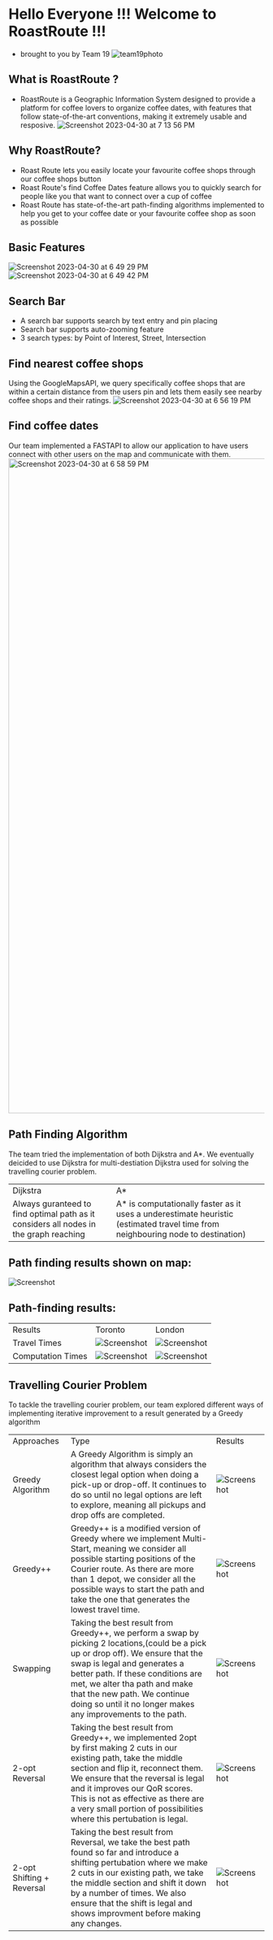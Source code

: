 # Hello Everyone !!! Welcome to RoastRoute !!! 
- brought to you by Team 19
![team19photo](https://user-images.githubusercontent.com/93873940/235373311-a15d9c1d-dbf8-4aaf-a7ac-b872006ef460.jpg)

## What is RoastRoute ? 
- RoastRoute is a Geographic Information System designed to provide a platform for coffee lovers to organize coffee dates, with features that follow state-of-the-art conventions, making it extremely usable and resposive.
![Screenshot 2023-04-30 at 7 13 56 PM](https://user-images.githubusercontent.com/93873940/235380410-9c7cddc7-0a3e-413f-99a2-2cba3bd2c1e8.png)



## Why RoastRoute?
- Roast Route lets you easily locate your favourite coffee shops through our coffee shops button
- Roast Route's find Coffee Dates feature allows you to quickly search for people like you that want to connect over a cup of coffee
- Roast Route has state-of-the-art path-finding algorithms implemented to help you get to your coffee date or your favourite coffee shop as soon as possible

## Basic Features
![Screenshot 2023-04-30 at 6 49 29 PM](https://user-images.githubusercontent.com/93873940/235379551-c2324437-7108-4c56-9260-173d60c3c44e.png)
![Screenshot 2023-04-30 at 6 49 42 PM](https://user-images.githubusercontent.com/93873940/235379555-aab1e1c7-43f0-48c4-b625-ad74b87a9d93.png)

## Search Bar
- A search bar supports search by text entry and pin placing
- Search bar supports auto-zooming feature 
- 3 search types: by Point of Interest, Street, Intersection

## Find nearest coffee shops
Using the GoogleMapsAPI, we query specifically coffee shops that are within a certain distance from the users pin and lets them easily see nearby coffee shops and their ratings.
![Screenshot 2023-04-30 at 6 56 19 PM](https://user-images.githubusercontent.com/93873940/235379802-c58105fb-1bd5-4c1b-9698-4a2aa72a8f87.png)

## Find coffee dates
Our team implemented a FASTAPI to allow our application to have users connect with other users on the map and communicate with them.
<img width="1289" alt="Screenshot 2023-04-30 at 6 58 59 PM" src="https://user-images.githubusercontent.com/93873940/235379904-063d3afc-5c31-416a-a0d5-033e0e3cc79b.png">

## Path Finding Algorithm
The team tried the implementation of both Dijkstra and A*. We eventually deicided to use Dijkstra for multi-destiation Dijkstra used for solving the travelling courier problem.
<table>
  <tbody>
    <tr>
      <td>Dijkstra</td>
      <td>A*</td>
    </tr>
    <tr>
      <td>Always guranteed to find optimal path as it considers all nodes in the graph reaching </td>
      <td>A* is computationally faster as it uses a underestimate heuristic (estimated travel time from neighbouring node to destination)</td>
    </tr>
  </tbody>
</table>

## Path finding results shown on map:
<img src="https://user-images.githubusercontent.com/93873940/235380204-91c5232f-735d-4b66-ae00-033cfc869c5a.png" alt="Screenshot">

## Path-finding results:
<table>
  <tbody>
    <tr>
      <td>Results</td>
      <td>Toronto</td>
      <td>London</td>
    </tr>
    <tr>
      <td>Travel Times</td>
      <td>
      <img src="https://user-images.githubusercontent.com/93873940/235380500-6d19364f-0b2b-4ddc-b294-27abc8defe40.png" alt="Screenshot">
      </td>
      <td>
<img src="https://user-images.githubusercontent.com/93873940/235380516-c0e17e65-4c51-4915-8c0c-72445dedfb0b.png" alt="Screenshot">
      </td>
    </tr>
    <tr>
      <td>Computation Times</td>
      <td>
<img src="https://user-images.githubusercontent.com/93873940/235385824-fcb8b069-b81e-46c7-9ac0-5cc08da33fe7.png" alt="Screenshot">
      </td>
      <td>
        <img src="https://user-images.githubusercontent.com/93873940/235385986-e4229225-6911-4c76-b469-cdf880b178e7.png" alt="Screenshot">
      </td>
    </tr>
  </tbody>
</table>

## Travelling Courier Problem
To tackle the travelling courier problem, our team explored different ways of implementing iterative improvement to a result generated by a Greedy algorithm

<table>
  <tbody>
    <tr>
      <td>Approaches</td>
      <td>Type</td>
      <td>Results</td>
    </tr>
    <tr>
      <td>Greedy Algorithm</td>
      <td>
        A Greedy Algorithm is simply an algorithm that always considers the closest legal option when doing a pick-up or drop-off. It continues to do so until no legal options are left to explore, meaning all pickups and drop offs are completed.
      </td>
      <td>
     <img src="https://user-images.githubusercontent.com/93873940/235388406-83acad25-2c11-4083-9871-6d52f89d3882.png" alt="Screenshot">   
      </td>
    </tr>
    <tr>
      <td>Greedy++</td>
      <td>
        Greedy++ is a modified version of Greedy where we implement Multi-Start, meaning we consider all possible starting positions of the Courier route. As there are more than 1 depot, we consider all the possible ways to start the path and take the one that generates the lowest travel time.
      </td>
      <td>
        <img src="https://user-images.githubusercontent.com/93873940/235388450-09f007d3-dc79-4811-a4c8-c66d81569693.png" alt="Screenshot">
      </td>
    </tr>
        <tr>
      <td>Swapping</td>
      <td>
Taking the best result from Greedy++, we perform a swap by picking 2 locations,(could be a pick up or drop off). We ensure that the swap is legal and generates a better path. If these conditions are met, we alter tha path and make that the new path. We continue doing so until it no longer makes any improvements to the path.
      </td>
      <td>
      <img src="https://user-images.githubusercontent.com/93873940/235389243-9ea2e081-c098-4f83-a329-a584b6863f2c.png" alt="Screenshot">
      </td>
    </tr>    
    <tr>
      <td>2-opt Reversal</td>
      <td>
Taking the best result from Greedy++, we implemented 2opt by first making 2 cuts in our existing path, take the middle section and flip it, reconnect them. We ensure that the reversal is legal and it improves our QoR scores. This is not as effective as there are a very small portion of possibilities where this pertubation is legal.
      </td>
      <td>
        <img src="https://user-images.githubusercontent.com/93873940/235389505-07c62026-7df1-42e7-8c4e-19422f840d1b.png" alt="Screenshot">
      </td>
    </tr>
    <tr>
      <td>2-opt Shifting + Reversal</td>
      <td>
Taking the best result from Reversal, we take the best path found so far and introduce a shifting pertubation where we make 2 cuts in our existing path, we take the middle section and shift it down by a number of times. We also ensure that the shift is legal and shows improvment before making any changes.
      </td>
      <td>
<img src="https://user-images.githubusercontent.com/93873940/235389682-35fef330-7dff-4005-82a9-391161c56bd5.png" alt="Screenshot">
      </td>
    </tr>
  </tbody>
</table>

